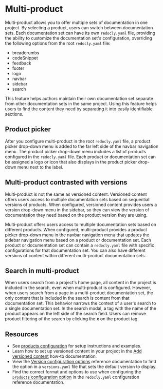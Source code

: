 # Multi-product

Multi-product allows you to offer multiple sets of documentation in one project.
By selecting a product, users can switch between documentation sets.
Each documentation set can have its own `redocly.yaml` file, providing the ability to customize the documentation set's configuration, overriding the following options from the root `redocly.yaml` file:

- breadcrumbs
- codeSnippet
- feedback
- footer
- logo
- navbar
- sidebar
- search

This feature helps authors maintain their own documentation set separate from other documentation sets in the same project.
Using this feature helps users to find the content they need by separating it into easily identifiable sections.

## Product picker

After you configure multi-product in the root `redocly.yaml` file, a product picker drop-down menu is added to the far left side of the navbar navigation menu.
The product picker drop-down menu includes a list of products configured in the `redocly.yaml` file.
Each product or documentation set can be assigned a logo or icon that also displays in the product picker drop-down menu next to the label.

## Multi-product contrasted with versions

Multi-product is not the same as versioned content.
Versioned content offers users access to multiple documentation sets based on sequential versions of products.
When configured, versioned content provides users a version drop-down menu in the sidebar, so they can view the version of documentation they need based on the product version they are using.

Multi-product offers users access to multiple documentation sets based on different products.
When configured, multi-product provides a product picker drop-down menu in the navbar navigation menu that updates the sidebar navigation menu based on a product or documentation set.
Each product or documentation set can contain a `redocly.yaml` file with specific configurations for that documentation set.
You can also have different versions of content within different multi-product documentation sets.

## Search in multi-product

When users search from a project's home page, all content in the project is included in the search, even when multi-product is configured.
However, when users search from a page in a multi-product documentation set, the only content that is included in the search is content from that documentation set.
This behavior narrows the context of a user's search to a single documentation set.
In the search modal, a tag with the name of the product appears on the left side of the search field.
Users can remove product filtering of the search by clicking the **x** on the product tag.

## Resources

- See [products configuration](../config/products.md) for setup instructions and examples.
- Learn how to set up versioned content in your project in the [Add versioned content](../content/versions.md) how-to documentation.
- View the [Version configuration options](../content/versions-config.md) reference documentation to find the option in a `versions.yaml` file that sets the default version to display.
- Find the correct format and options to use when configuring the [`products` configuration option](../config/products.md) in the `redocly.yaml` configuration reference documentation.

